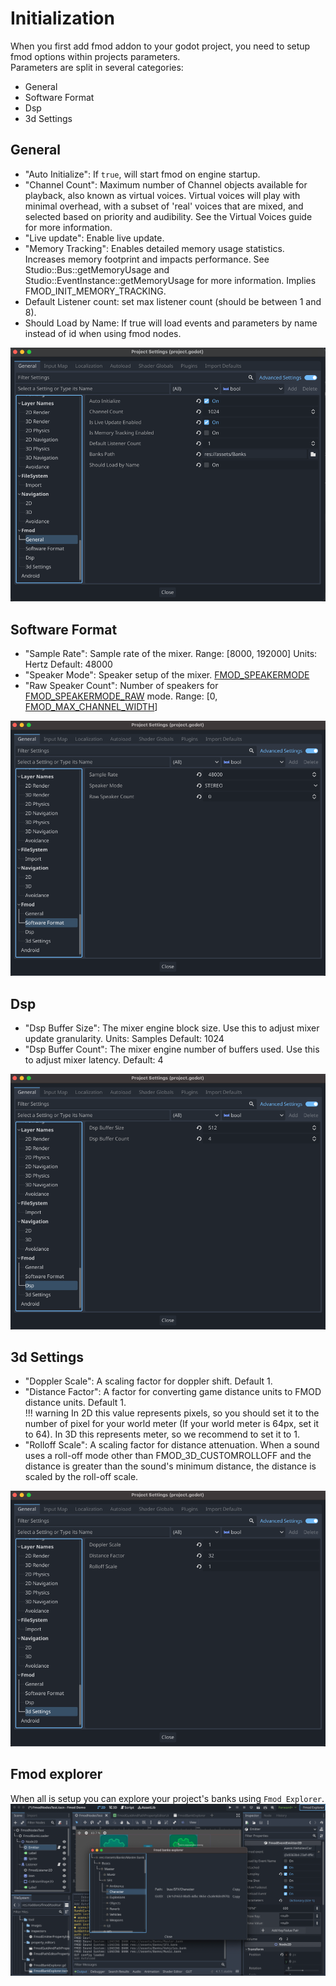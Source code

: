 # Initialization

When you first add fmod addon to your godot project, you need to setup fmod options within projects parameters.  
Parameters are split in several categories:  
- General  
- Software Format  
- Dsp  
- 3d Settings  

## General

- "Auto Initialize": If `true`, will start fmod on engine startup.
- "Channel Count": Maximum number of Channel objects available for playback, also known as virtual voices. Virtual 
voices will play with minimal overhead, with a subset of 'real' voices that are mixed, and selected based on priority
and audibility. See the Virtual Voices guide for more information.
- "Live update": Enable live update.
- "Memory Tracking": Enables detailed memory usage statistics. Increases memory footprint and impacts performance.
See Studio::Bus::getMemoryUsage and Studio::EventInstance::getMemoryUsage for more information.
Implies FMOD_INIT_MEMORY_TRACKING.
- Default Listener count: set max listener count (should be between 1 and 8).  
- Should Load by Name: If true will load events and parameters by name instead of id when using fmod nodes.

![general-tab]

## Software Format

- "Sample Rate": Sample rate of the mixer. Range: [8000, 192000] Units: Hertz Default: 48000
- "Speaker Mode": Speaker setup of the mixer.
[FMOD_SPEAKERMODE](https://www.fmod.com/docs/2.03/api/core-api-common.html#fmod_speakermode)
- "Raw Speaker Count": Number of speakers for
[FMOD_SPEAKERMODE_RAW](https://www.fmod.com/docs/2.03/api/core-api-common.html#fmod_speakermode_raw) mode.
Range: [0, [FMOD_MAX_CHANNEL_WIDTH](https://www.fmod.com/docs/2.03/api/core-api-common.html#fmod_max_channel_width)]

![software-format-tab]

## Dsp

- "Dsp Buffer Size": The mixer engine block size. Use this to adjust mixer update granularity. Units: Samples Default:
1024
- "Dsp Buffer Count": The mixer engine number of buffers used. Use this to adjust mixer latency. Default: 4

![dsp-tab]

## 3d Settings

- "Doppler Scale": A scaling factor for doppler shift. Default 1.
- "Distance Factor": A factor for converting game distance units to FMOD distance units. Default 1.  
  !!! warning
  In 2D this value represents pixels, so you should set it to the number of pixel for your world meter (If your world
  meter is 64px, set it to 64). In 3D this represents meter, so we recommend to set it to 1.
- "Rolloff Scale": A scaling factor for distance attenuation. When a sound uses a roll-off mode other than
FMOD_3D_CUSTOMROLLOFF and the distance is greater than the sound's minimum distance, the distance is scaled by the
roll-off scale.

![3d-tab]

## Fmod explorer

When all is setup you can explore your project's banks using `Fmod Explorer`.  
![fmod-explorer]


[general-tab]: ./assets/parameter-general.png
[software-format-tab]: ./assets/parameters-software-format.png
[dsp-tab]: ./assets/parameters-dsp.png
[3d-tab]: ./assets/parameters-3d.png
[fmod-explorer]: ./assets/fmod-explorer.png